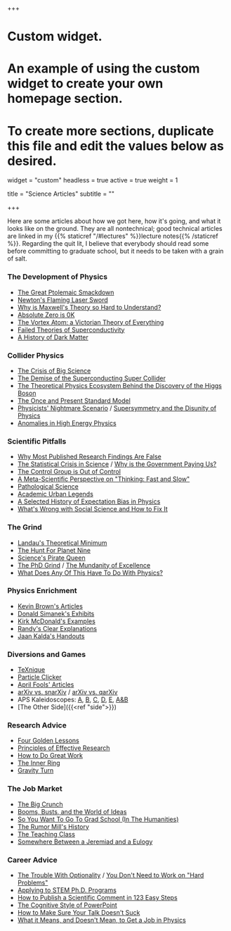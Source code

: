 +++
# Custom widget.
# An example of using the custom widget to create your own homepage section.
# To create more sections, duplicate this file and edit the values below as desired.
widget = "custom"
headless = true
active = true
weight = 1

title = "Science Articles"
subtitle = ""

+++

Here are some articles about how we got here, how it's going, and what it looks like on the ground. They are all nontechnical; good technical articles are linked in my {{% staticref "/#lectures" %}}lecture notes{{% /staticref %}}. Regarding the quit lit, I believe that everybody should read some before committing to graduate school, but it needs to be taken with a grain of salt.

### The Development of Physics
- [The Great Ptolemaic Smackdown](http://faculty.fiu.edu/~blissl/Flynngs.pdf)
- [Newton's Flaming Laser Sword](https://philosophynow.org/issues/46/Newtons_Flaming_Laser_Sword)
- [Why is Maxwell's Theory so Hard to Understand?](https://www.damtp.cam.ac.uk/user/tong/em/dyson.pdf)
- [Absolute Zero is 0K](https://www.damninteresting.com/absolute-zero-is-0k/)
- [The Vortex Atom: a Victorian Theory of Everything](https://onlinelibrary.wiley.com/doi/abs/10.1034/j.1600-0498.2002.440102.x)
- [Failed Theories of Superconductivity](https://arxiv.org/abs/1008.0447)
- [A History of Dark Matter](https://arxiv.org/abs/1605.04909)

### Collider Physics
- [The Crisis of Big Science](https://www.nybooks.com/articles/2012/05/10/crisis-big-science/)
- [The Demise of the Superconducting Super Collider](https://physicstoday.scitation.org/doi/10.1063/PT.3.3329)
- [The Theoretical Physics Ecosystem Behind the Discovery of the Higgs Boson](https://arxiv.org/abs/1609.04268)
- [The Once and Present Standard Model](https://arxiv.org/abs/1911.04604)
- [Physicists' Nightmare Scenario](https://www.science.org/doi/10.1126/science.315.5819.1657) / [Supersymmetry and the Disunity of Physics](https://arxiv.org/abs/2304.03673)
- [Anomalies in High Energy Physics](https://hepcomm.github.io/hepmist/)

### Scientific Pitfalls
- [Why Most Published Research Findings Are False](https://journals.plos.org/plosmedicine/article?id=10.1371/journal.pmed.0020124)
- [The Statistical Crisis in Science](http://www.stat.columbia.edu/~gelman/research/published/ForkingPaths.pdf) / [Why is the Government Paying Us?](https://statmodeling.stat.columbia.edu/2020/09/04/grad-student-asks-why-is-the-government-paying-us-money-instead-of-just-firing-us-all/)
- [The Control Group is Out of Control](https://slatestarcodex.com/2014/04/28/the-control-group-is-out-of-control/)
- [A Meta-Scientific Perspective on "Thinking: Fast and Slow"](https://replicationindex.com/2020/12/30/a-meta-scientific-perspective-on-thinking-fast-and-slow/)
- [Pathological Science](http://galileo.phys.virginia.edu/~rjh2j/misc/Langmuir.pdf)
- [Academic Urban Legends](https://journals.sagepub.com/doi/full/10.1177/0306312714535679)
- [A Selected History of Expectation Bias in Physics](https://arxiv.org/abs/physics/0508199)
- [What's Wrong with Social Science and How to Fix It](https://fantasticanachronism.com/2020/09/11/whats-wrong-with-social-science-and-how-to-fix-it/)

### The Grind
- [Landau's Theoretical Minimum](https://arxiv.org/abs/hep-ph/0204295)
- [The Hunt For Planet Nine](https://longreads.com/2019/01/22/the-hunt-for-planet-nine/)
- [Science's Pirate Queen](https://www.theverge.com/2018/2/8/16985666/alexandra-elbakyan-sci-hub-open-access-science-papers-lawsuit)
- [The PhD Grind](https://www.dropbox.com/s/5c70typ50be0d9l/pguo-PhD-grind.pdf?dl=0) / [The Mundanity of Excellence](https://academics.hamilton.edu/documents/themundanityofexcellence.pdf)
- [What Does Any Of This Have To Do With Physics?](https://nautil.us/what-does-any-of-this-have-to-do-with-physics-236309/)

### Physics Enrichment
- [Kevin Brown's Articles](https://www.mathpages.com/home/iphysics.htm)
- [Donald Simanek's Exhibits](https://dsimanek.vialattea.net/)
- [Kirk McDonald's Examples](http://kirkmcd.princeton.edu/examples/)
- [Randy's Clear Explanations](https://www.cphysics.org/)
- [Jaan Kalda's Handouts](https://www.ioc.ee/~kalda/ipho/)

### Diversions and Games
- [TeXnique](https://texnique.xyz)
- [Particle Clicker](https://particle-clicker.web.cern.ch/)
- [April Fools' Articles](http://peterdenton.github.io/Articles/AprilFools.html)
- [arXiv vs. snarXiv](http://snarxiv.org/vs-arxiv/) / [arXiv vs. qarXiv](https://www.mit.edu/~azlokapa/qarxiv/index.html)
- APS Kaleidoscopes: [A](https://journals.aps.org/pra/kaleidoscope), [B](https://journals.aps.org/prb/kaleidoscope), [C](https://journals.aps.org/prc/kaleidoscope), [D](https://journals.aps.org/prd/kaleidoscope), [E](https://journals.aps.org/pre/kaleidoscope), [A&B](https://journals.aps.org/prab/kaleidoscope)
- [The Other Side]({{<ref "side">}})

### Research Advice
- [Four Golden Lessons](https://www.nature.com/articles/426389a)
- [Principles of Effective Research](https://michaelnielsen.org/blog/principles-of-effective-research/)
- [How to Do Great Work](http://paulgraham.com/greatwork.html)
- [The Inner Ring](https://www.lewissociety.org/innerring/)
- [Gravity Turn](https://radimentary.wordpress.com/2021/08/16/gravity-turn/)

### The Job Market

- [The Big Crunch](http://www.its.caltech.edu/~dg/crunch_art.html) 
- [Booms, Busts, and the World of Ideas](https://www.journals.uchicago.edu/doi/abs/10.1086/667831)
- [So You Want To Go To Grad School (In The Humanities)](https://acoup.blog/2021/10/01/collections-so-you-want-to-go-to-grad-school-in-the-academic-humanities/)
- [The Rumor Mill's History](https://particle.physics.ucdavis.edu/rumor/doku.php?id=history)
- [The Teaching Class](https://www.guernicamag.com/the-teaching-class/) 
- [Somewhere Between a Jeremiad and a Eulogy](https://isi.org/modern-age/somewhere-between-a-jeremiad-and-a-eulogy/) 

### Career Advice
- [The Trouble With Optionality](https://www.thecrimson.com/article/2017/5/25/desai-commencement-ed/) / [You Don't Need to Work on "Hard Problems"](https://www.benkuhn.net/hard/)
- [Applying to STEM Ph.D. Programs](https://github.com/gwisk/gradguide)
- [How to Publish a Scientific Comment in 123 Easy Steps](https://frog.gatech.edu/Pubs/How-to-Publish-a-Scientific-Comment-in-123-Easy-Steps.pdf)
- [The Cognitive Style of PowerPoint](https://www.inf.ed.ac.uk/teaching/courses/pi/2016_2017/phil/tufte-powerpoint.pdf)
- [How to Make Sure Your Talk Doesn't Suck](http://www.damtp.cam.ac.uk/user/tong/talks/talk.pdf)
- [What it Means, and Doesn't Mean, to Get a Job in Physics](https://gravityandlevity.wordpress.com/2019/03/25/what-it-means-and-doesnt-mean-to-get-a-job-in-physics/)